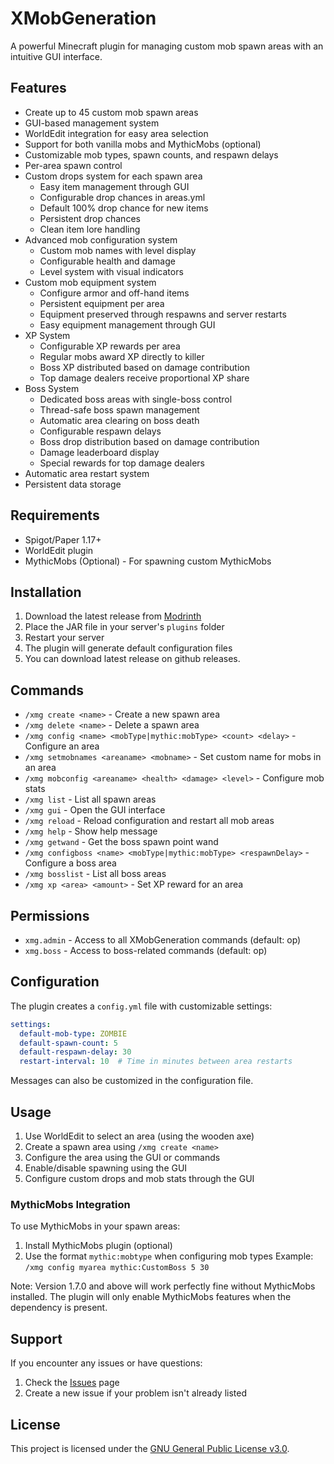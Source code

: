 # XMobGeneration

A powerful Minecraft plugin for managing custom mob spawn areas with an intuitive GUI interface.

## Features

- Create up to 45 custom mob spawn areas
- GUI-based management system
- WorldEdit integration for easy area selection
- Support for both vanilla mobs and MythicMobs (optional)
- Customizable mob types, spawn counts, and respawn delays
- Per-area spawn control
- Custom drops system for each spawn area
  - Easy item management through GUI
  - Configurable drop chances in areas.yml
  - Default 100% drop chance for new items
  - Persistent drop chances
  - Clean item lore handling
- Advanced mob configuration system
  - Custom mob names with level display
  - Configurable health and damage
  - Level system with visual indicators
- Custom mob equipment system
  - Configure armor and off-hand items
  - Persistent equipment per area
  - Equipment preserved through respawns and server restarts
  - Easy equipment management through GUI
- XP System
  - Configurable XP rewards per area
  - Regular mobs award XP directly to killer
  - Boss XP distributed based on damage contribution
  - Top damage dealers receive proportional XP share
- Boss System
  - Dedicated boss areas with single-boss control
  - Thread-safe boss spawn management
  - Automatic area clearing on boss death
  - Configurable respawn delays
  - Boss drop distribution based on damage contribution
  - Damage leaderboard display
  - Special rewards for top damage dealers
- Automatic area restart system
- Persistent data storage

## Requirements

- Spigot/Paper 1.17+
- WorldEdit plugin
- MythicMobs (Optional) - For spawning custom MythicMobs

## Installation

1. Download the latest release from [Modrinth](https://modrinth.com/project/xmobgeneration/)
2. Place the JAR file in your server's `plugins` folder
3. Restart your server
4. The plugin will generate default configuration files
5. You can download latest release on github releases.

## Commands

- `/xmg create <name>` - Create a new spawn area
- `/xmg delete <name>` - Delete a spawn area
- `/xmg config <name> <mobType|mythic:mobType> <count> <delay>` - Configure an area
- `/xmg setmobnames <areaname> <mobname>` - Set custom name for mobs in an area
- `/xmg mobconfig <areaname> <health> <damage> <level>` - Configure mob stats
- `/xmg list` - List all spawn areas
- `/xmg gui` - Open the GUI interface
- `/xmg reload` - Reload configuration and restart all mob areas
- `/xmg help` - Show help message
- `/xmg getwand` - Get the boss spawn point wand
- `/xmg configboss <name> <mobType|mythic:mobType> <respawnDelay>` - Configure a boss area
- `/xmg bosslist` - List all boss areas
- `/xmg xp <area> <amount>` - Set XP reward for an area

## Permissions

- `xmg.admin` - Access to all XMobGeneration commands (default: op)
- `xmg.boss` - Access to boss-related commands (default: op)

## Configuration

The plugin creates a `config.yml` file with customizable settings:

```yaml
settings:
  default-mob-type: ZOMBIE
  default-spawn-count: 5
  default-respawn-delay: 30
  restart-interval: 10  # Time in minutes between area restarts
```

Messages can also be customized in the configuration file.

## Usage

1. Use WorldEdit to select an area (using the wooden axe)
2. Create a spawn area using `/xmg create <name>`
3. Configure the area using the GUI or commands
4. Enable/disable spawning using the GUI
5. Configure custom drops and mob stats through the GUI

### MythicMobs Integration

To use MythicMobs in your spawn areas:

1. Install MythicMobs plugin (optional)
2. Use the format `mythic:mobtype` when configuring mob types
   Example: `/xmg config myarea mythic:CustomBoss 5 30`

Note: Version 1.7.0 and above will work perfectly fine without MythicMobs installed. The plugin will only enable MythicMobs features when the dependency is present.

## Support

If you encounter any issues or have questions:
1. Check the [Issues](https://github.com/Akar1881/XMobGeneration/issues) page
2. Create a new issue if your problem isn't already listed

## License

This project is licensed under the [GNU General Public License v3.0](LICENSE).